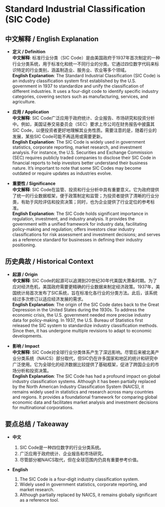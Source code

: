 # Standard Industrial Classification (SIC Code)

## 中文解释 / English Explanation

* **定义 / Definition**  
  **中文解释**: 标准行业分类（SIC Code）是由美国政府于1937年首次制定的一种行业分类系统，用于标准化和统一不同行业的分类。它通过四位数字代码来标识特定的行业类别，涵盖制造业、服务业、农业等多个领域。  
  **English Explanation**: The Standard Industrial Classification (SIC Code) is an industry classification system first established by the U.S. government in 1937 to standardize and unify the classification of different industries. It uses a four-digit code to identify specific industry categories, covering sectors such as manufacturing, services, and agriculture.

* **应用 / Application**  
  **中文解释**: SIC Code广泛应用于政府统计、企业报告、市场研究和投资分析中。例如，美国证券交易委员会（SEC）要求上市公司在财务报告中披露其SIC Code，以便投资者更好地理解其业务性质。需要注意的是，随着行业的发展，某些SIC Code可能不再适用或需要更新。  
  **English Explanation**: The SIC Code is widely used in government statistics, corporate reporting, market research, and investment analysis. For instance, the U.S. Securities and Exchange Commission (SEC) requires publicly traded companies to disclose their SIC Code in financial reports to help investors better understand their business nature. It’s important to note that some SIC Codes may become outdated or require updates as industries evolve.

* **重要性 / Significance**  
  **中文解释**: SIC Code在监管、投资和行业分析中具有重要意义。它为政府提供了统一的行业数据框架，便于政策制定和监管；为投资者提供了清晰的行业分类，有助于风险评估和投资决策；同时，也为企业提供了行业定位的参考标准。  
  **English Explanation**: The SIC Code holds significant importance in regulation, investment, and industry analysis. It provides the government with a unified framework for industry data, facilitating policy-making and regulation; offers investors clear industry classifications for risk assessment and investment decisions; and serves as a reference standard for businesses in defining their industry positioning.

## 历史典故 / Historical Context

* **起源 / Origin**  
  **中文解释**: SIC Code的起源可以追溯到20世纪30年代美国大萧条时期。为了应对经济危机，美国政府需要更精确的行业数据来制定经济政策。1937年，美国统计局首次发布了SIC系统，旨在标准化各行业的分类方法。此后，该系统经过多次修订以适应经济发展的需求。  
  **English Explanation**: The origin of the SIC Code dates back to the Great Depression in the United States during the 1930s. To address the economic crisis, the U.S. government needed more precise industry data for policy-making. In 1937, the U.S. Bureau of Statistics first released the SIC system to standardize industry classification methods. Since then, it has undergone multiple revisions to adapt to economic developments.

* **影响 / Impact**  
  **中文解释**: SIC Code对全球行业分类体系产生了深远影响。尽管后来被北美产业分类系统（NAICS）部分取代，但SIC仍在许多国家和地区的统计和研究中广泛使用。它为全球化的经济数据比较提供了基础框架，促进了跨国企业的市场分析和投资决策。  
  **English Explanation**: The SIC Code has had a profound impact on global industry classification systems. Although it has been partially replaced by the North American Industry Classification System (NAICS), it remains widely used in statistics and research across many countries and regions. It provides a foundational framework for comparing global economic data and facilitates market analysis and investment decisions for multinational corporations.

## 要点总结 / Takeaway

* **中文**  
  1. SIC Code是一种四位数字的行业分类系统。
  2. 广泛应用于政府统计、企业报告和市场研究。
  3. 尽管部分被NAICS取代，但在全球范围内仍具有重要参考价值。

* **English**  
  1. The SIC Code is a four-digit industry classification system.
  2. Widely used in government statistics, corporate reporting, and market research.
  3. Although partially replaced by NAICS, it remains globally significant as a reference tool.